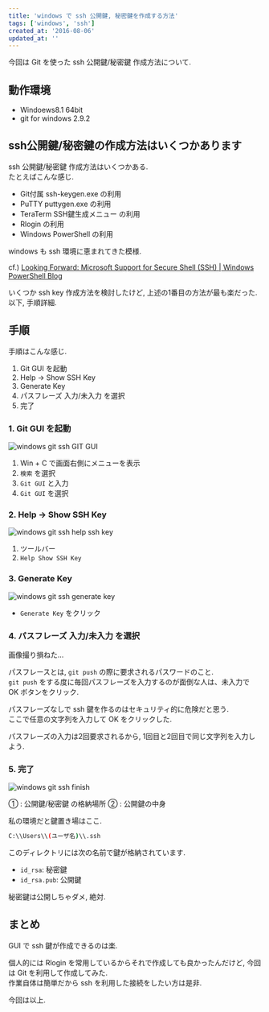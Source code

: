 ```yaml
---
title: 'windows で ssh 公開鍵, 秘密鍵を作成する方法'
tags: ['windows', 'ssh']
created_at: '2016-08-06'
updated_at: ''
---
```


今回は Git を使った ssh 公開鍵/秘密鍵 作成方法について.

## 動作環境

- Windoews8.1 64bit
- git for windows 2.9.2

## ssh公開鍵/秘密鍵の作成方法はいくつかあります

ssh 公開鍵/秘密鍵 作成方法はいくつかある.  
たとえばこんな感じ.

- Git付属 ssh-keygen.exe の利用
- PuTTY puttygen.exe の利用
- TeraTerm SSH鍵生成メニュー の利用
- Rlogin の利用
- Windows PowerShell の利用

windows も ssh 環境に恵まれてきた模様.

cf.) [Looking Forward: Microsoft Support for Secure Shell (SSH) | Windows PowerShell Blog](https://blogs.msdn.microsoft.com/powershell/2015/06/03/looking-forward-microsoft-support-for-secure-shell-ssh/)

いくつか ssh key 作成方法を検討したけど, 上述の1番目の方法が最も楽だった.  
以下, 手順詳細.

## 手順

手順はこんな感じ.

1. Git GUI を起動
2. Help -> Show SSH Key
3. Generate Key
4. パスフレーズ 入力/未入力 を選択
5. 完了

### 1\. Git GUI を起動

![windows git ssh GIT GUI](/images/pages/posts/20160806/gitSsh_1.png)

1. Win + C で画面右側にメニューを表示
2. `検索` を選択
3. `Git GUI` と入力
4. `Git GUI` を選択   

### 2\. Help -> Show SSH Key

![windows git ssh help ssh key](/images/pages/posts/20160806/gitSsh_2.png)

1. ツールバー
2. `Help Show SSH Key`

### 3\. Generate Key

![windows git ssh generate key](/images/pages/posts/20160806/gitSsh_3.png)

- `Generate Key` をクリック   

### 4\. パスフレーズ 入力/未入力 を選択

画像撮り損ねた...

パスフレースとは, `git push` の際に要求されるパスワードのこと.  
`git push` をする度に毎回パスフレーズを入力するのが面倒な人は、未入力で OK ボタンをクリック.

パスフレーズなしで ssh 鍵を作るのはセキュリティ的に危険だと思う.  
ここで任意の文字列を入力して OK をクリックした.

パスフレーズの入力は2回要求されるから, 1回目と2回目で同じ文字列を入力しよう.

### 5\. 完了

![windows git ssh finish](/images/pages/posts/20160806/gitSsh_5.png)

① : 公開鍵/秘密鍵 の格納場所
② : 公開鍵の中身

私の環境だと鍵置き場はここ.

```sh
C:\\Users\\(ユーザ名)\\.ssh
```

このディレクトリには次の名前で鍵が格納されています.

- `id_rsa`: 秘密鍵
- `id_rsa.pub`: 公開鍵

秘密鍵は公開しちゃダメ, 絶対.

## まとめ

GUI で ssh 鍵が作成できるのは楽.

個人的には Rlogin を常用しているからそれで作成しても良かったんだけど, 今回は Git を利用して作成してみた.  
作業自体は簡単だから ssh を利用した接続をしたい方は是非.  

今回は以上.
